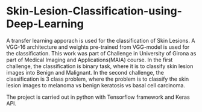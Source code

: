 # Skin-Lesion-Classification-using-Deep-Learning

A transfer learning apporach is used for the classification of Skin Lesions. A VGG-16 architecture and weights pre-trained from VGG-model is used for the classification. 
This work was part of Challenge in University of Girona as part of Medical Imaging and Applications(MAIA) course. In the first challenge, the classification is binary task, 
where it is to classify skin lesion images into Benign and Malignant. In the second challenge, the classification is 3 class problem, where the problem is to classify the skin lesion images to 
melanoma vs benign keratosis vs basal cell carcinoma.

The project is carried out in python with Tensorflow framework and Keras API. 
